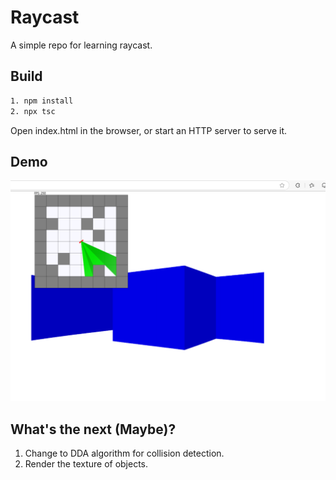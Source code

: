 # Raycast

A simple repo for learning raycast.

## Build

```bash
1. npm install
2. npx tsc
```

Open index.html in the browser, or start an HTTP server to serve it.

## Demo

![demo](./images/raycast_demo.png)

## What's the next (Maybe)?

1. Change to DDA algorithm for collision detection.
2. Render the texture of objects.
